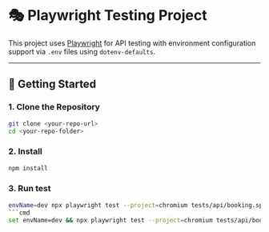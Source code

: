 # 🎭 Playwright Testing Project

This project uses [Playwright](https://playwright.dev/) for API testing with environment configuration support via `.env` files using `dotenv-defaults`.

---

## 🚀 Getting Started

### 1. Clone the Repository

```bash
git clone <your-repo-url>
cd <your-repo-folder>
```

### 2. Install 
```bash
npm install
```

### 3. Run test
```bash
envName=dev npx playwright test --project=chromium tests/api/booking.spec.ts
```cmd
set envName=dev && npx playwright test --project=chromium tests/api/booking.spec.ts
```